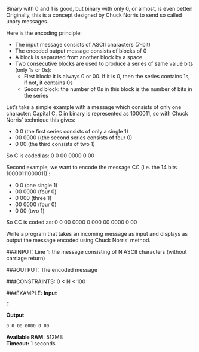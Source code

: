 Binary with 0 and 1 is good, but binary with only 0, or almost, is even better! Originally, this is a concept designed by Chuck Norris to send so called unary messages.

Here is the encoding principle:
  * The input message consists of ASCII characters (7-bit)
  * The encoded output message consists of blocks of 0
  * A block is separated from another block by a space
  * Two consecutive blocks are used to produce a series of same value bits (only 1s or 0s):
    * First block: it is always 0 or 00. If it is 0, then the series contains 1s, if not, it contains 0s
	* Second block: the number of 0s in this block is the number of bits in the series

Let’s take a simple example with a message which consists of only one character: Capital C. C in binary is represented as 1000011, so with Chuck Norris’ technique this gives:

  * 0 0 (the first series consists of only a single 1)
  * 00 0000 ((the second series consists of four 0)
  * 0 00 (the third consists of two 1)

So C is coded as: 0 0 00 0000 0 00

Second example, we want to encode the message CC (i.e. the 14 bits 10000111000011) :

  * 0 0 (one single 1)
  * 00 0000 (four 0)
  * 0 000 (three 1)
  * 00 0000 (four 0)
  * 0 00 (two 1)

So CC is coded as: 0 0 00 0000 0 000 00 0000 0 00

Write a program that takes an incoming message as input and displays as output the message encoded using Chuck Norris’ method.

###INPUT:
Line 1: the message consisting of N ASCII characters (without carriage return)

###OUTPUT:
The encoded message

###CONSTRAINTS:
0 < N < 100

###EXAMPLE:
**Input**

    C

**Output**

    0 0 00 0000 0 00

**Available RAM:** 512MB  
**Timeout:** 1 seconds
